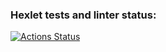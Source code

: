 ### Hexlet tests and linter status:
[![Actions Status](https://github.com/Alessa42/java-project-61/actions/workflows/hexlet-check.yml/badge.svg)](https://github.com/Alessa42/java-project-61/actions)